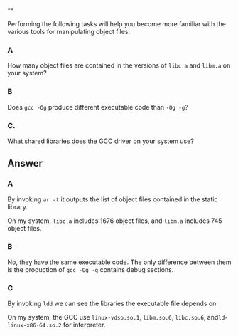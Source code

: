 \*\*

Performing the following tasks will help you become more familiar with the various tools for manipulating object files.

### A
How many object files are contained in the versions of `libc.a` and `libm.a` on your system?

### B
Does `gcc -Og` produce different executable code than `-Og -g`?

### C.
What shared libraries does the GCC driver on your system use?

## Answer

### A
By invoking `ar -t` it outputs the list of object files contained in the static library.

On my system, `libc.a` includes 1676 object files, and `libm.a` includes 745 object files.

### B
No, they have the same executable code. The only difference between them is the production of `gcc -Og -g` contains debug sections.

### C
By invoking `ldd` we can see the libraries the executable file depends on.

On my system, the GCC use `linux-vdso.so.1`, `libm.so.6`, `libc.so.6`, and`ld-linux-x86-64.so.2` for interpreter.

